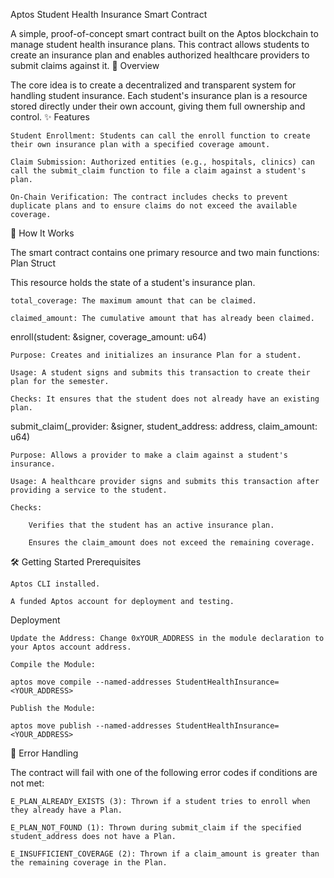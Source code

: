 Aptos Student Health Insurance Smart Contract

A simple, proof-of-concept smart contract built on the Aptos blockchain to manage student health insurance plans. This contract allows students to create an insurance plan and enables authorized healthcare providers to submit claims against it.
📜 Overview

The core idea is to create a decentralized and transparent system for handling student insurance. Each student's insurance plan is a resource stored directly under their own account, giving them full ownership and control.
✨ Features

    Student Enrollment: Students can call the enroll function to create their own insurance plan with a specified coverage amount.

    Claim Submission: Authorized entities (e.g., hospitals, clinics) can call the submit_claim function to file a claim against a student's plan.

    On-Chain Verification: The contract includes checks to prevent duplicate plans and to ensure claims do not exceed the available coverage.

🚀 How It Works

The smart contract contains one primary resource and two main functions:
Plan Struct

This resource holds the state of a student's insurance plan.

    total_coverage: The maximum amount that can be claimed.

    claimed_amount: The cumulative amount that has already been claimed.

enroll(student: &signer, coverage_amount: u64)

    Purpose: Creates and initializes an insurance Plan for a student.

    Usage: A student signs and submits this transaction to create their plan for the semester.

    Checks: It ensures that the student does not already have an existing plan.

submit_claim(_provider: &signer, student_address: address, claim_amount: u64)

    Purpose: Allows a provider to make a claim against a student's insurance.

    Usage: A healthcare provider signs and submits this transaction after providing a service to the student.

    Checks:

        Verifies that the student has an active insurance plan.

        Ensures the claim_amount does not exceed the remaining coverage.

🛠️ Getting Started
Prerequisites

    Aptos CLI installed.

    A funded Aptos account for deployment and testing.

Deployment

    Update the Address: Change 0xYOUR_ADDRESS in the module declaration to your Aptos account address.

    Compile the Module:

    aptos move compile --named-addresses StudentHealthInsurance=<YOUR_ADDRESS>

    Publish the Module:

    aptos move publish --named-addresses StudentHealthInsurance=<YOUR_ADDRESS>

🚨 Error Handling

The contract will fail with one of the following error codes if conditions are not met:

    E_PLAN_ALREADY_EXISTS (3): Thrown if a student tries to enroll when they already have a Plan.

    E_PLAN_NOT_FOUND (1): Thrown during submit_claim if the specified student_address does not have a Plan.

    E_INSUFFICIENT_COVERAGE (2): Thrown if a claim_amount is greater than the remaining coverage in the Plan.
